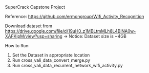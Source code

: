 SuperCrack Capstone Project

Reference: https://github.com/ermongroup/Wifi_Activity_Recognition

Download dataset from https://drive.google.com/file/d/19uH0_z1MBLtmMLh8L4BlNA0w-XAFKipM/view?usp=sharing
-> Notice: Dataset size is ~4GB


How to Run

1. Set the Dataset in appropriate location
2. Run cross_vali_data_convert_merge.py
3. Run cross_vali_data_recurrent_network_wifi_activity.py
